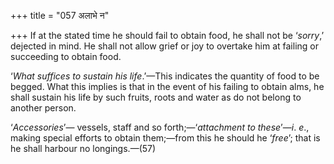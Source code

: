 +++
title = "057 अलाभे न"

+++
If at the stated time he should fail to obtain food, he shall not be
‘*sorry*,’ dejected in mind. He shall not allow grief or joy to overtake
him at failing or succeeding to obtain food.

‘*What suffices to sustain his life*.’—This indicates the quantity of
food to be begged. What this implies is that in the event of his failing
to obtain alms, he shall sustain his life by such fruits, roots and
water as do not belong to another person.

‘*Accessories*’— vessels, staff and so forth;—‘*attachment to
these*’—*i*. *e*., making special efforts to obtain them;—from this he
should he ‘*free*’; that is he shall harbour no longings.—(57)


